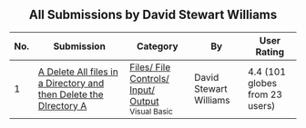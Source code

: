 ﻿<div align="center">

## All Submissions by David Stewart Williams

</div>

No.  | Submission | Category | By   | User Rating
---- | ---------- | -------- | ---- | -----------
1 | [A Delete All files in a Directory and then Delete the DIrectory A<br />](https://github.com/Planet-Source-Code/david-stewart-williams-a-delete-all-files-in-a-directory-and-then-delete-the-directory-a__1-32208) | [Files/ File Controls/ Input/ Output<br /><sup>Visual Basic</sup>](../ByCategory/files-file-controls-input-output__1-3.md) | David Stewart Williams | 4.4 (101 globes from 23 users)
